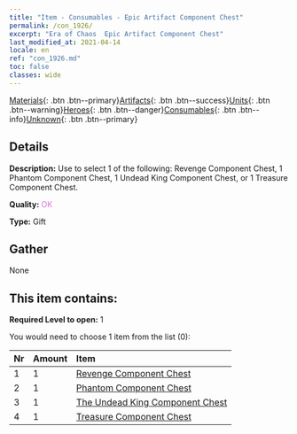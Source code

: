 ```yaml
---
title: "Item - Consumables - Epic Artifact Component Chest"
permalink: /con_1926/
excerpt: "Era of Chaos  Epic Artifact Component Chest"
last_modified_at: 2021-04-14
locale: en
ref: "con_1926.md"
toc: false
classes: wide
---
```

 [Materials](/Items/){: .btn .btn--primary}[Artifacts](/Items/Artifacts/){: .btn .btn--success}[Units](/Items/Units/){: .btn .btn--warning}[Heroes](/Items/Heroes/){: .btn .btn--danger}[Consumables](/Items/Consumables/){: .btn .btn--info}[Unknown](/Items/Unknown/){: .btn .btn--primary}

## Details
 **Description:** Use to select 1 of the following: Revenge Component Chest, 1 Phantom Component Chest, 1 Undead King Component Chest, or 1 Treasure Component Chest.

 **Quality:** <span style="color: #DA70D6">OK</span>

 **Type:** Gift

## Gather

  None

## This item contains:

 **Required Level to open:** 1

 You would need to choose 1 item from the list (0):

  | Nr | Amount |     Item    |
  |:---|:-------|:------------|
  | 1 | 1 | [Revenge Component Chest](/Items/con_1386/) | 
  | 2 | 1 | [Phantom Component Chest](/Items/con_1339/) | 
  | 3 | 1 | [The Undead King Component Chest](/Items/con_1340/) | 
  | 4 | 1 | [Treasure Component Chest](/Items/con_1383/) | 
